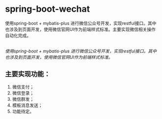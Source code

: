 # spring-boot-wechat

 使用spring-boot + mybatis-plus 进行微信公众号开发，实现restful接口。其中也涉及到页面开发，使用微信官网UI作为前端样式标准。主要实现微信相关操作自动化完成。
 
 <br/> *使用spring-boot + mybatis-plus 进行微信公众号开发，实现restful接口。其中也涉及到页面开发，使用微信官网UI作为前端样式标准。*
 
## 主要实现功能：
1. 微信支付；
2. 微信登录；
3. 微信群发；
4. 模板消息发送；
5. 功能待定。
